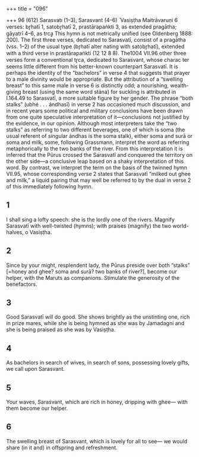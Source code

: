 +++
title = "096"

+++
96 (612) Sarasvatı (1–3), Sarasvant (4–6) ̄
Vasiṣṭha Maitrāvaruṇi
6 verses: br̥hatī 1, satobr̥hatī 2, prastārapaṅkti 3, as extended pragātha; gāyatrī 4–6,  as trcḁ
This hymn is not metrically unified (see Oldenberg 1888: 200). The first three verses,  dedicated to Sarasvatī, consist of a pragātha (vss. 1–2) of the usual type (br̥hatī alter nating with satobr̥hatī), extended with a third verse in prastārapaṅkti (12 12 8 8). The1004 VII.96
other three verses form a conventional tr̥ca, dedicated to Sarasvant, whose charac ter seems little different from his better-known counterpart Sarasvatī. It is perhaps  the identity of the “bachelors” in verse 4 that suggests that prayer to a male divinity  would be appropriate. But the attribution of a “swelling breast” to this same male  in verse 6 is distinctly odd; a nourishing, wealth-giving breast (using the same word  stána) for suckling is attributed in I.164.49 to Sarasvatī, a more suitable figure by  her gender.
The phrase “both stalks” (ubhé . . . ándhasī) in verse 2 has occasioned much  discussion, and in recent years some political and military conclusions have  been drawn from one quite speculative interpretation of it—conclusions not  justified by the evidence, in our opinion. Although most interpreters take the  “two stalks” as referring to two different beverages, one of which is soma (the  usual referent of singular ándhas is the soma stalk), either soma and surā or  soma and milk, some, following Grassmann, interpret the word as referring  metaphorically to the two banks of the river. From this interpretation it is  inferred that the Pūrus crossed the Sarasvatī and conquered the territory on the  other side—a conclusive leap based on a shaky interpretation of this word. By  contrast, we interpret the term on the basis of the twinned hymn VII.95, whose  corresponding verse 2 states that Sarasvatī “milked out ghee and milk,” a liquid  pairing that may well be referred to by the dual in verse 2 of this immediately  following hymn.
## 1
I shall sing a lofty speech: she is the lordly one of the rivers.
Magnify Sarasvatī with well-twisted (hymns); with praises (magnify) the  two world-halves, o Vasiṣṭha.
## 2
Since by your might, resplendent lady, the Pūrus preside over
both “stalks” [=honey and ghee? soma and surā? two banks
of river?],
become our helper, with the Maruts as companions. Stimulate the
generosity of the benefactors.
## 3
Good Sarasvatī will do good. She shows brightly as the unstinting one,  rich in prize mares,
while she is being hymned as she was by Jamadagni and she is being
praised as she was by Vasiṣṭha.
## 4
As bachelors in search of wives, in search of sons, possessing lovely  gifts,
we call upon Sarasvant.
## 5
Your waves, Sarasvant, which are rich in honey, dripping with ghee— with them become our helper.
## 6
The swelling breast of Sarasvant, which is lovely for all to see—
we would share (in it and) in offspring and refreshment.